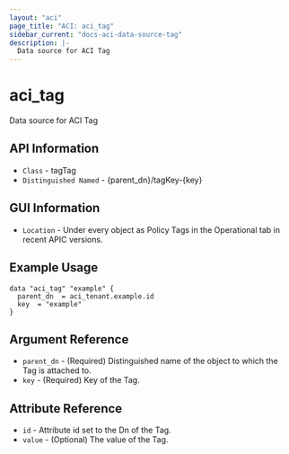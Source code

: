 ```yaml
---
layout: "aci"
page_title: "ACI: aci_tag"
sidebar_current: "docs-aci-data-source-tag"
description: |-
  Data source for ACI Tag
---
```


# aci_tag #

Data source for ACI Tag

## API Information ##

* `Class` - tagTag
* `Distinguished Named` - {parent_dn}/tagKey-{key}

## GUI Information ##

* `Location` - Under every object as Policy Tags in the Operational tab in recent APIC versions.

## Example Usage ##

```hcl
data "aci_tag" "example" {
  parent_dn  = aci_tenant.example.id
  key  = "example"
}
```

## Argument Reference ##

* `parent_dn` - (Required) Distinguished name of the object to which the Tag is attached to.
* `key` - (Required) Key of the Tag.

## Attribute Reference ##
* `id` - Attribute id set to the Dn of the Tag.
* `value` - (Optional) The value of the Tag.
